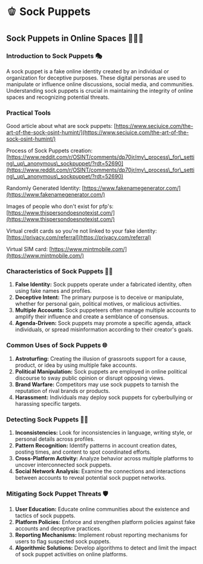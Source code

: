 # 🫑 Sock Puppets

## Sock Puppets in Online Spaces 🧦🕵️‍♂️

### Introduction to Sock Puppets 🎭

A sock puppet is a fake online identity created by an individual or organization for deceptive purposes. These digital personas are used to manipulate or influence online discussions, social media, and communities. Understanding sock puppets is crucial in maintaining the integrity of online spaces and recognizing potential threats.

### **Practical Tools**

Good article about what are sock puppets: [https://www.secjuice.com/the-art-of-the-sock-osint-humint/](https://www.secjuice.com/the-art-of-the-sock-osint-humint/)

Process of Sock Puppets creation: [https://www.reddit.com/r/OSINT/comments/dp70jr/my\_process\_for\_setting\_up\_anonymous\_sockpuppet/?rdt=52690](https://www.reddit.com/r/OSINT/comments/dp70jr/my\_process\_for\_setting\_up\_anonymous\_sockpuppet/?rdt=52690)

Randomly Generated Identity: [https://www.fakenamegenerator.com/](https://www.fakenamegenerator.com/)

Images of people who don't exist for pfp's: [https://www.thispersondoesnotexist.com/](https://www.thispersondoesnotexist.com/)

Virtual credit cards so you're not linked to your fake identity: [https://privacy.com/referral](https://privacy.com/referral)

Virtual SIM card: [https://www.mintmobile.com/](https://www.mintmobile.com/)

### Characteristics of Sock Puppets 🕵️‍♂️

1. **False Identity:** Sock puppets operate under a fabricated identity, often using fake names and profiles.
2. **Deceptive Intent:** The primary purpose is to deceive or manipulate, whether for personal gain, political motives, or malicious activities.
3. **Multiple Accounts:** Sock puppeteers often manage multiple accounts to amplify their influence and create a semblance of consensus.
4. **Agenda-Driven:** Sock puppets may promote a specific agenda, attack individuals, or spread misinformation according to their creator's goals.

### Common Uses of Sock Puppets 🌐

1. **Astroturfing:** Creating the illusion of grassroots support for a cause, product, or idea by using multiple fake accounts.
2. **Political Manipulation:** Sock puppets are employed in online political discourse to sway public opinion or disrupt opposing views.
3. **Brand Warfare:** Competitors may use sock puppets to tarnish the reputation of rival brands or products.
4. **Harassment:** Individuals may deploy sock puppets for cyberbullying or harassing specific targets.

### Detecting Sock Puppets 🕵️‍♀️

1. **Inconsistencies:** Look for inconsistencies in language, writing style, or personal details across profiles.
2. **Pattern Recognition:** Identify patterns in account creation dates, posting times, and content to spot coordinated efforts.
3. **Cross-Platform Activity:** Analyze behavior across multiple platforms to uncover interconnected sock puppets.
4. **Social Network Analysis:** Examine the connections and interactions between accounts to reveal potential sock puppet networks.

### Mitigating Sock Puppet Threats 🛡️

1. **User Education:** Educate online communities about the existence and tactics of sock puppets.
2. **Platform Policies:** Enforce and strengthen platform policies against fake accounts and deceptive practices.
3. **Reporting Mechanisms:** Implement robust reporting mechanisms for users to flag suspected sock puppets.
4. **Algorithmic Solutions:** Develop algorithms to detect and limit the impact of sock puppet activities on online platforms.
